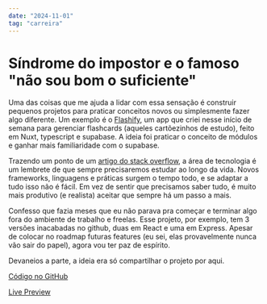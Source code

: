 ```yaml
---
date: "2024-11-01"
tag: "carreira"
---
```


<!--more-->

# Síndrome do impostor e o famoso "não sou bom o suficiente"

Uma das coisas que me ajuda a lidar com essa sensação é construir pequenos projetos para praticar conceitos novos ou simplesmente fazer algo diferente. Um exemplo é o [Flashify](https://flashify.pedroruviaro.com.br/), um app que criei nesse início de semana para gerenciar flashcards (aqueles cartõezinhos de estudo), feito em Nuxt, typescript e supabase. A ideia foi praticar o conceito de módulos e ganhar mais familiaridade com o supabase.

Trazendo um ponto de um [artigo do stack overflow](https://stackoverflow.blog/2023/09/11/what-we-talk-about-when-we-talk-about-imposter-syndrome/), a área de tecnologia é um lembrete de que sempre precisaremos estudar ao longo da vida. Novos frameworks, linguagens e práticas surgem o tempo todo, e se adaptar a tudo isso não é fácil. Em vez de sentir que precisamos saber tudo, é muito mais produtivo (e realista) aceitar que sempre há um passo a mais.

Confesso que fazia meses que eu não parava pra começar e terminar algo fora do ambiente de trabalho e freelas. Esse projeto, por exemplo, tem 3 versões inacabadas no github, duas em React e uma em Express. Apesar de colocar no roadmap futuras features (eu sei, elas provavelmente nunca vão sair do papel),
agora vou ter paz de espírito.

Devaneios a parte, a ideia era só compartilhar o projeto por aqui.

[Código no GitHub](https://github.com/)

[Live Preview](https://flashify.pedroruviaro.com.br/)
